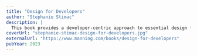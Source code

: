 ```yaml
---
title: "Design for Developers"
author: "Stephanie Stimac"
description: |
  This book provides a developer-centric approach to essential design fundamentals for modern web applications. It covers user research, typography, color theory, and layout, and provides insights for developers to create intuitive user experiences and collaborate effectively with designers.
coverUrl: "stephanie-stimac-design-for-developers.jpg"
externalUrl: "https://www.manning.com/books/design-for-developers"
pubYear: 2023
---
```

